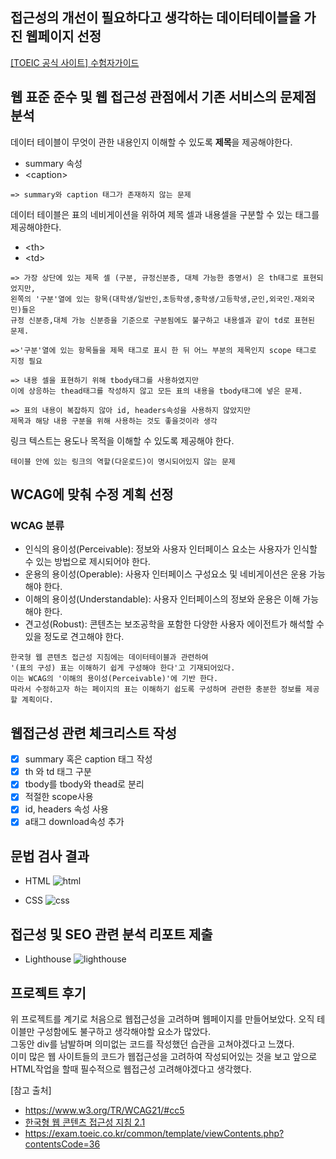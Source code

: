 ## 접근성의 개선이 필요하다고 생각하는 데이터테이블을 가진 웹페이지 선정
[[TOEIC 공식 사이트] 수험자가이드](https://exam.toeic.co.kr/common/template/viewContents.php?contentsCode=36)

## 웹 표준 준수 및 웹 접근성 관점에서 기존 서비스의 문제점 분석
데이터 테이블이 무엇이 관한 내용인지 이해할 수 있도록 <b>제목</b>을 제공해야한다.
  - summary 속성 
  - \<caption>
```
=> summary와 caption 태그가 존재하지 않는 문제
```  

데이터 테이블은 표의 네비게이션을 위하여 제목 셀과 내용셀을 구분할 수 있는 태그를 제공해야한다.
  - \<th>
  - \<td>
```
=> 가장 상단에 있는 제목 셀 (구분, 규정신분증, 대체 가능한 증명서) 은 th태그로 표현되었지만, 
왼쪽의 '구분'열에 있는 항목(대학생/일반인,초등학생,중학생/고등학생,군인,외국인.재외국민)들은 
규정 신분증,대체 가능 신분증을 기준으로 구분됨에도 불구하고 내용셀과 같이 td로 표현된 문제. 

=>'구분'열에 있는 항목들을 제목 태그로 표시 한 뒤 어느 부분의 제목인지 scope 태그로 지정 필요

=> 내용 셀을 표현하기 위해 tbody태그를 사용하였지만 
이에 상응하는 thead태그를 작성하지 않고 모든 표의 내용을 tbody태그에 넣은 문제. 

=> 표의 내용이 복잡하지 않아 id, headers속성을 사용하지 않았지만 
제목과 해당 내용 구분을 위해 사용하는 것도 좋을것이라 생각
```

링크 텍스트는 용도나 목적을 이해할 수 있도록 제공해야 한다.
```
테이블 안에 있는 링크의 역할(다운로드)이 명시되어있지 않는 문제
```

## WCAG에 맞춰 수정 계획 선정
### WCAG 분류
- 인식의 용이성(Perceivable): 정보와 사용자 인터페이스 요소는 사용자가 인식할 수 있는 방법으로 제시되어야 한다.
- 운용의 용이성(Operable): 사용자 인터페이스 구성요소 및 네비게이션은 운용 가능해야 한다.
- 이해의 용이성(Understandable): 사용자 인터페이스의 정보와 운용은 이해 가능해야 한다.
- 견고성(Robust): 콘텐츠는 보조공학을 포함한 다양한 사용자 에이전트가 해석할 수 있을 정도로 견고해야 한다.

```
한국형 웹 콘텐츠 접근성 지침에는 데이터테이블과 관련하여 
'(표의 구성) 표는 이해하기 쉽게 구성해야 한다'고 기재되어있다. 
이는 WCAG의 '이해의 용이성(Perceivable)'에 기반 한다. 
따라서 수정하고자 하는 페이지의 표는 이해하기 쉽도록 구성하며 관련한 충분한 정보를 제공할 계획이다.
```

## 웹접근성 관련 체크리스트 작성
- [x] summary 혹은 caption 태그 작성
- [x] th 와 td 태그 구분
- [x] tbody를 tbody와 thead로 분리
- [x] 적절한 scope사용
- [x] id, headers 속성 사용
- [x] a태그 download속성 추가

## 문법 검사 결과
- HTML
![html](https://user-images.githubusercontent.com/60960130/135885955-20605089-5fe5-4962-a38e-feb0cfb10749.PNG)

- CSS
![css](https://user-images.githubusercontent.com/60960130/135886035-647f9a3b-24d3-4c06-a578-624ddb5a35d2.PNG)

## 접근성 및 SEO 관련 분석 리포트 제출
- Lighthouse
  ![lighthouse](https://user-images.githubusercontent.com/60960130/135890578-6f5c1f9c-35ea-4fb2-a900-d313c2dbb274.PNG)

## 프로젝트 후기

위 프로젝트를 계기로 처음으로 웹접근성을 고려하며 웹페이지를 만들어보았다. 오직 테이블만 구성함에도 불구하고 생각해야할 요소가 많았다. <br />
그동안 div를 남발하며 의미없는 코드를 작성했던 습관을 고쳐야겠다고 느꼈다.  <br />
이미 많은 웹 사이트들의 코드가 웹접근성을 고려하여 작성되어있는 것을 보고 앞으로 HTML작업을 할때 필수적으로 웹접근성 고려해야겠다고 생각했다.

[참고 출처]
- https://www.w3.org/TR/WCAG21/#cc5
- [한국형 웹 콘텐츠 접근성 지침 2.1](http://www.kwacc.or.kr/Board/DataFile/669/Detail?page=1)
- https://exam.toeic.co.kr/common/template/viewContents.php?contentsCode=36